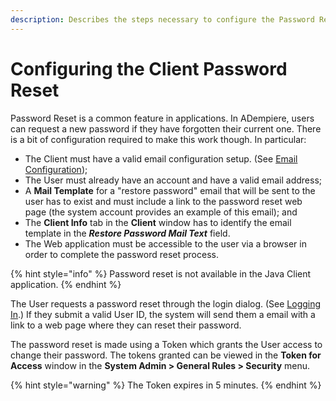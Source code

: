 ```yaml
---
description: Describes the steps necessary to configure the Password Reset functionality.
---
```


# Configuring the Client Password Reset

Password Reset is a common feature in applications.  In ADempiere, users can request a new password if they have forgotten their current one.  There is a bit of configuration required to make this work though.  In particular:

* The Client must have a valid email configuration setup. \(See [Email Configuration](../general-rules/server/email-configuration.md)\);
* The User must already have an account and have a valid email address;
* A **Mail Template** for a "restore password" email that will be sent to the user has to exist and must include a link to the password reset web page \(the system account provides an example of this email\); and
* The **Client Info** tab in the **Client** window has to identify the email template in the _**Restore Password Mail Text**_  field.
* The Web application must be accessible to the user via a browser in order to complete the password reset process.

{% hint style="info" %}
Password reset is not available in the Java Client application.
{% endhint %}

The User requests a password reset through the login dialog. \(See [Logging In](../../getting-started/logging-in.md).\)  If they submit a valid User ID, the system will send them a email with a link to a web  page where they can reset their password.

The password reset is made using a Token which grants the User access to change their password.  The tokens granted can be viewed in the **Token for Access** window in the **System Admin &gt; General Rules &gt; Security** menu.

{% hint style="warning" %}
The Token expires in 5 minutes.
{% endhint %}



